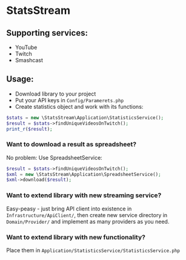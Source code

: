 # StatsStream


## Supporting services: 
  * YouTube
  * Twitch
  * Smashcast
  

## Usage:

* Download library to your project
* Put your API keys in `Config/Paramerets.php`
* Create statistics object and work with its functions:

```php
$stats = new \StatsStream\Application\StatisticsService();
$result = $stats->findUniqueVideosOnTwitch();
print_r($result);
```

### Want to download a result as spreadsheet?
No problem: Use SpreadsheetService:

```php
$result = $stats->findUniqueVideosOnTwitch();
$xml = new \StatsStream\Application\SpreadsheetService();
$xml->download($result);
```

### Want to extend library with new streaming service? 
Easy-peasy - just bring API client into existence in `Infrastructure/ApiClient/`, then create new service directory in `Domain/Provider/` and implement as many providers as you need.

### Want to extend library with new functionality?
Place them in `Application/StatisticsService/StatisticsService.php`
